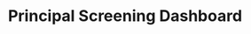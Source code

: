 ---
layout: default
modal-id: 2
title: Principal Screening Dashboard

skills: ['Force.com', 'Visualforce', 'Apex']
description:
  This dashboard allows DCPS principals to screen and select candidates for
  school-based positions, with a variety of selection options and an
  analytics dashboard.

images: ['screening-1.PNG', 'screening-2.PNG', 'screening-3.PNG', 'screening-4.PNG', 'screening-5.PNG', ]
---